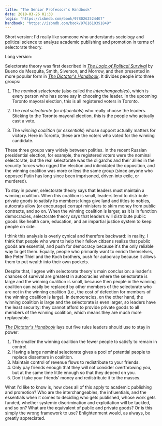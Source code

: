 ```yaml
---
title: "The Senior Professor's Handbook"
date: 2018-03-26 01:30
logic: "https://isbndb.com/book/9780262524407"
handbook: "https://isbndb.com/book/9781610391849"
---
```


Short version: I'd really like someone who understands sociology and political science
to analyze academic publishing and promotion in terms of selectorate theory.

Long version:

Selectorate theory was first described in
*[The Logic of Political Survival]({{page.logic}})*
by Bueno de Mesquita, Smith, Siverson, and Morrow,
and then presented in more popular form in *[The Dictator's Handbook]({{page.handbook}})*.
It divides people into three groups:

1. The *nominal selectorate* (also called the *interchangeables*),
   which is every person who has some say in choosing the leader.
   In the upcoming Toronto mayoral election, this is all registered voters in Toronto.

2. The *real selectorate* (or *influentials*)
   who really choose the leaders.
   Sticking to the Toronto mayoral election,
   this is the people who actually cast a vote.

3. The *winning coalition* (or *essentials*)
   whose support actually matters for victory.
   Here in Toronto,
   these are the voters who voted for the winning candidate.

These three groups vary widely between polities.
In the recent Russian presidential election,
for example,
the registered voters were the nominal selectorate,
but the real selectorate was the oligarchs and their allies in the security forces
who rigged the election and intimidated the opposition,
and the winning coalition was more or less the same group
(since anyone who opposed Putin has long since been imprisoned, driven into exile, or murdered).

To stay in power,
selectorate theory says that leaders must maintain a winning coalition.
When this coalition is small,
leaders tend to distribute private goods to satisfy its members:
kings give land and titles to nobles,
autocrats allow (or encourage) corrupt ministers to skim money from public contracts,
and so on.
When the winning coalition is larger,
as it is in function democracies,
selectorate theory says that leaders will distribute public goods
like health care, education, and an impartial justice system
to keep people on side.

I think this analysis is overly cynical and therefore backward:
in reality,
I think that people who want to help their fellow citizens
realize that public goods are essential,
and push for democracy because it's the only reliable way to get them.
Equally,
people who primarily want to enrich themselves,
like Peter Thiel and the Koch brothers,
push for autocracy because it allows them to put wealth into their own pockets.

Despite that,
I agree with selectorate theory's main conclusion:
a leader's chances of survival are greatest in autocracies
where the selectorate is large and the winning coalition is small,
because then people in the winning coalition can easily be replaced
by other members of the selectorate who are not in the winning coalition
(i.e., the cost of defection for members of the winning coalition is large).
In democracies,
on the other hand,
the winning coalition is large and the selectorate is even larger,
so leaders have the least security:
they cannot afford to provide private goods to all members of the winning coalition,
which means they are much more replaceable.

*[The Dictator's Handbook]({{page.handbook}})* lays out five rules leaders should use to stay in power:

1. The smaller the winning coalition the fewer people to satisfy to remain in control.
2. Having a large nominal selectorate gives a pool of potential people to replace dissenters in coalition.
3. Maintain control of revenue flows to redistribute to your friends.
4. Only pay friends enough that they will not consider overthrowing you,
   but at the same time little enough so that they depend on you.
5. Don't take your friends' money and redistribute it to the masses.

What I'd like to know is,
how does all of this apply to academic publishing and promotion?
Who are the interchangeables, the influentials, and the essentials
when it comes to deciding who gets published,
whose work gets funded,
whether systemic discrimination and exploitation will be tackled,
and so on?
What are the equivalent of public and private goods?
Or is this simply the wrong framework to use?
Enlightenment would, as always, be greatly appreciated.
